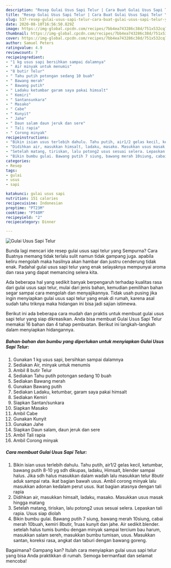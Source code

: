 ```yaml
---
description: "Resep Gulai Usus Sapi Telur | Cara Buat Gulai Usus Sapi Telur Yang Lezat"
title: "Resep Gulai Usus Sapi Telur | Cara Buat Gulai Usus Sapi Telur Yang Lezat"
slug: 537-resep-gulai-usus-sapi-telur-cara-buat-gulai-usus-sapi-telur-yang-lezat
date: 2020-08-10T16:56:50.829Z
image: https://img-global.cpcdn.com/recipes/7bb4ea743286c38d/751x532cq70/gulai-usus-sapi-telur-foto-resep-utama.jpg
thumbnail: https://img-global.cpcdn.com/recipes/7bb4ea743286c38d/751x532cq70/gulai-usus-sapi-telur-foto-resep-utama.jpg
cover: https://img-global.cpcdn.com/recipes/7bb4ea743286c38d/751x532cq70/gulai-usus-sapi-telur-foto-resep-utama.jpg
author: Samuel Peters
ratingvalue: 4.9
reviewcount: 7
recipeingredient:
- "1 kg usus sapi bersihkan sampai dalamnya"
- " Air minyak untuk menumis"
- "8 butir Telur"
- " Tahu putih potongan sedang 10 buah"
- " Bawang merah"
- " Bawang putih"
- " Ladaku ketumbar garam saya pakai himsalt"
- " Kemiri"
- " Santansunkara"
- " Masako"
- " Cabe"
- " Kunyit"
- " Jahe"
- " Daun salam daun jeruk dan sere"
- " Tali rapia"
- " Corong minyak"
recipeinstructions:
- "Bikin isian usus terlebih dahulu. Tahu putih, air1/2 gelas kecil, ketumbar, bawang putih 8-10 yg sdh dikupas, ladaku, Himsalt, blender sampai halus. Jika sdh halus masukkan dalam wadah lalu masukkan telur 8butir aduk sampai rata. ikat bagian bawah usus. Ambil corong minyak lalu masukkan adonan kedalam perut usus. Ikat bagian atasnya dengan tali rapia"
- "Didihkan air, masukkan himsalt, ladaku, masako. Masukkan usus masak hingga matang"
- "Setelah matang, tiriskan, lalu potong2 usus sesuai selera. Lepaskan tali rapia. Usus siap diolah"
- "Bikin bumbu gulai. Bawang putih 7 siung, bawang merah 10siung, cabai merah 10buah, kemiri 8butir, 1ruas kunyit dan jahe. Air sedikit.blender. setelah halus tumis bumbu dengan minyak sampai tercium bau harum, masukkan salam sereh, masukkan bumbu tumisan, usus. Masukkan santan, koreksi rasa, angkat dan taburi dengan bawang goreng."
categories:
- Resep
tags:
- gulai
- usus
- sapi

katakunci: gulai usus sapi 
nutrition: 151 calories
recipecuisine: Indonesian
preptime: "PT23M"
cooktime: "PT48M"
recipeyield: "2"
recipecategory: Dinner

---
```



![Gulai Usus Sapi Telur](https://img-global.cpcdn.com/recipes/7bb4ea743286c38d/751x532cq70/gulai-usus-sapi-telur-foto-resep-utama.jpg)

Bunda lagi mencari ide resep gulai usus sapi telur yang Sempurna? Cara Buatnya memang tidak terlalu sulit namun tidak gampang juga. apabila keliru mengolah maka hasilnya akan hambar dan justru cenderung tidak enak. Padahal gulai usus sapi telur yang enak selayaknya mempunyai aroma dan rasa yang dapat memancing selera kita.



Ada beberapa hal yang sedikit banyak berpengaruh terhadap kualitas rasa dari gulai usus sapi telur, mulai dari jenis bahan, kemudian pemilihan bahan segar sampai cara mengolah dan menyajikannya. Tidak usah pusing jika ingin menyiapkan gulai usus sapi telur yang enak di rumah, karena asal sudah tahu triknya maka hidangan ini bisa jadi sajian istimewa.


Berikut ini ada beberapa cara mudah dan praktis untuk membuat gulai usus sapi telur yang siap dikreasikan. Anda bisa membuat Gulai Usus Sapi Telur memakai 16 bahan dan 4 tahap pembuatan. Berikut ini langkah-langkah dalam menyiapkan hidangannya.

<!--inarticleads1-->

##### Bahan-bahan dan bumbu yang diperlukan untuk menyiapkan Gulai Usus Sapi Telur:

1. Gunakan 1 kg usus sapi, bersihkan sampai dalamnya
1. Sediakan  Air, minyak untuk menumis
1. Ambil 8 butir Telur
1. Sediakan  Tahu putih potongan sedang 10 buah
1. Sediakan  Bawang merah
1. Gunakan  Bawang putih
1. Sediakan  Ladaku, ketumbar, garam saya pakai himsalt
1. Sediakan  Kemiri
1. Siapkan  Santan/sunkara
1. Siapkan  Masako
1. Ambil  Cabe
1. Gunakan  Kunyit
1. Gunakan  Jahe
1. Siapkan  Daun salam, daun jeruk dan sere
1. Ambil  Tali rapia
1. Ambil  Corong minyak




<!--inarticleads2-->

##### Cara membuat Gulai Usus Sapi Telur:

1. Bikin isian usus terlebih dahulu. Tahu putih, air1/2 gelas kecil, ketumbar, bawang putih 8-10 yg sdh dikupas, ladaku, Himsalt, blender sampai halus. Jika sdh halus masukkan dalam wadah lalu masukkan telur 8butir aduk sampai rata. ikat bagian bawah usus. Ambil corong minyak lalu masukkan adonan kedalam perut usus. Ikat bagian atasnya dengan tali rapia
1. Didihkan air, masukkan himsalt, ladaku, masako. Masukkan usus masak hingga matang
1. Setelah matang, tiriskan, lalu potong2 usus sesuai selera. Lepaskan tali rapia. Usus siap diolah
1. Bikin bumbu gulai. Bawang putih 7 siung, bawang merah 10siung, cabai merah 10buah, kemiri 8butir, 1ruas kunyit dan jahe. Air sedikit.blender. setelah halus tumis bumbu dengan minyak sampai tercium bau harum, masukkan salam sereh, masukkan bumbu tumisan, usus. Masukkan santan, koreksi rasa, angkat dan taburi dengan bawang goreng.




Bagaimana? Gampang kan? Itulah cara menyiapkan gulai usus sapi telur yang bisa Anda praktikkan di rumah. Semoga bermanfaat dan selamat mencoba!

